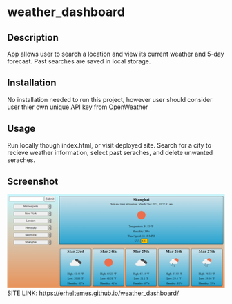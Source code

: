 # weather_dashboard

## Description
App allows user to search a location and view its current weather and 5-day forecast. Past searches are saved in local storage.

## Installation
No installation needed to run this project, however user should consider user thier own unique API key from OpenWeather

## Usage
Run locally though index.html, or visit deployed site.
Search for a city to recieve weather information, select past seraches, and delete unwanted seraches.

## Screenshot
![Alt text](./assets/imgs/weather_dashboard.PNG?raw=true "Preview image of Scheduler")
SITE LINK: https://erheltemes.github.io/weather_dashboard/
